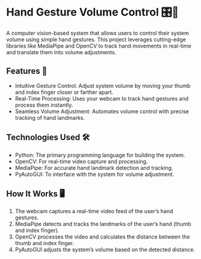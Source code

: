 <h1>Hand Gesture Volume Control 🎛️🤚 </h1>
A computer vision-based system that allows users to control their system volume using simple hand gestures. This project leverages cutting-edge libraries like MediaPipe and OpenCV to track hand movements in real-time and translate them into volume adjustments.

<h2>Features 🚀 </h2>
<ul><li>Intuitive Gesture Control: Adjust system volume by moving your thumb and index finger closer or farther apart.</li>
<li>Real-Time Processing: Uses your webcam to track hand gestures and process them instantly.</li>
<li>Seamless Volume Adjustment: Automates volume control with precise tracking of hand landmarks.</li> </ul>

<h2>Technologies Used 🛠️</h2>
<ul><li>Python: The primary programming language for building the system.</li>
<li>OpenCV: For real-time video capture and processing. </li>
<li>MediaPipe: For accurate hand landmark detection and tracking. </li>
<li>PyAutoGUI: To interface with the system for volume adjustment.</li></ul>

<h2>How It Works 🖥️</h2>
<ol> <li>The webcam captures a real-time video feed of the user’s hand gestures. </li>
<li>MediaPipe detects and tracks the landmarks of the user’s hand (thumb and index finger).</li>
<li>OpenCV processes the video and calculates the distance between the thumb and index finger.</li>
<li>PyAutoGUI adjusts the system’s volume based on the detected distance.</li> </ol>
